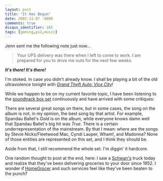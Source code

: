 ```yaml
---
layout: post
title: "It Has Begun"
date: 2002-11-07 -0800
comments: true
disqus_identifier: 165
tags: [gaming,ps2,music]
---
```

Jenn sent me the following note just now...

> Your UPS delivery was there when I left to come to work. I am prepared
> for you to drive me nuts for the next few weeks.



 ***It's there! It's there!***

 I'm stoked. In case you didn't already know. I shall be playing a bit
of the old ultraviolence tonight with [*Grand Theft Auto: Vice
City*](http://www.amazon.com/exec/obidos/ASIN/B0000696CZ/mhsvortex)!

 While we happen to be on my current favorite topic, I have been
listening to the [soundtrack box
set](http://www.amazon.com/exec/obidos/ASIN/B00006SM6Q/mhsvortex)
continuously and have arrived with some critiques:

There are several great songs on there, but in some cases, the song on
the album is not, in my opinion, the best song by that artist. For
example, Spandau Ballet's *Gold* is on the album, while everyone knows
damn well that Spandau Ballet's big hit was *True*.
There is a certain underrepresentation of the mainstream. By that I
mean: where are the songs by Stevie Nicks/Fleetwood Mac, Cyndi Lauper,
Wham!, and Madonna? None of those entities are represented on this set,
and I think they should be.

 Aside from that, I still recommend the whole set. I'm diggin' it
hardcore.

 One random thought to post at the end, here: I saw a
[Schwan's](http://www.schwans.com/) truck today and realize that they've
been delivering groceries to your door since 1952. I wonder if
[HomeGrocer](http://www.homegrocer.com/) and such services feel like
they've been beaten to the punch?
